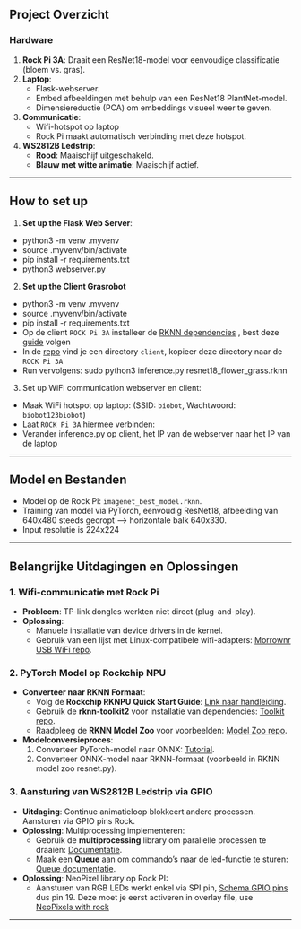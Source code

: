 ## Project Overzicht

### Hardware
1. **Rock Pi 3A**: Draait een ResNet18-model voor eenvoudige classificatie (bloem vs. gras).
2. **Laptop**: 
   - Flask-webserver.
   - Embed afbeeldingen met behulp van een ResNet18 PlantNet-model.
   - Dimensiereductie (PCA) om embeddings visueel weer te geven.
3. **Communicatie**:
   - Wifi-hotspot op laptop
   - Rock Pi maakt automatisch verbinding met deze hotspot.
4. **WS2812B Ledstrip**:
   - **Rood**: Maaischijf uitgeschakeld.
   - **Blauw met witte animatie**: Maaischijf actief.

---
## How to set up
1. **Set up the Flask Web Server**: 
  - python3 -m venv .myvenv
  - source .myvenv/bin/activate
  - pip install -r requirements.txt
  - python3 webserver.py
2. **Set up the Client Grasrobot**
  -  python3 -m venv .myvenv
  - source .myvenv/bin/activate
  - pip install -r requirements.txt
  - Op de client `ROCK Pi 3A` installeer de [RKNN dependencies](https://github.com/airockchip/rknn-toolkit2) , best deze [guide](https://github.com/airockchip/rknn-toolkit2/blob/master/doc/01_Rockchip_RKNPU_Quick_Start_RKNN_SDK_V2.3.0_EN.pdf) volgen 
  - In de [repo](https://github.com/aarontenzing/Biobot-server) vind je een directory `client`, kopieer deze directory naar de `ROCK Pi 3A`
  - Run vervolgens: sudo python3 inference.py resnet18_flower_grass.rknn
  3. Set up WiFi communication webserver en client: 
   - Maak WiFi hotspot op laptop:  (SSID: `biobot`, Wachtwoord: `biobot123biobot`)
   - Laat `ROCK Pi 3A` hiermee verbinden:
   - Verander inference.py op client, het IP van de webserver naar het IP van de laptop
 
---
## Model en Bestanden
- Model op de Rock Pi: `imagenet_best_model.rknn`.
- Training van model via PyTorch, eenvoudig ResNet18, afbeelding van 640x480 steeds gecropt --> horizontale balk 640x330. 
- Input resolutie is 224x224 

---
## Belangrijke Uitdagingen en Oplossingen

### 1. Wifi-communicatie met Rock Pi
- **Probleem**: TP-link dongles werkten niet direct (plug-and-play).
- **Oplossing**:
  - Manuele installatie van device drivers in de kernel.
  - Gebruik van een lijst met Linux-compatibele wifi-adapters: [Morrownr USB WiFi repo](https://github.com/morrownr/USB-WiFi/blob/main/home/USB_WiFi_Adapters_that_are_supported_with_Linux_in-kernel_drivers.md).

### 2. PyTorch Model op Rockchip NPU
- **Converteer naar RKNN Formaat**:
  - Volg de **Rockchip RKNPU Quick Start Guide**: [Link naar handleiding](https://github.com/airockchip/rknn-toolkit2/blob/master/doc/01_Rockchip_RKNPU_Quick_Start_RKNN_SDK_V2.3.0_EN.pdf).
  - Gebruik de **rknn-toolkit2** voor installatie van dependencies: [Toolkit repo](https://github.com/airockchip/rknn-toolkit2/).
  - Raadpleeg de **RKNN Model Zoo** voor voorbeelden: [Model Zoo repo](https://github.com/airockchip/rknn_model_zoo).
- **Modelconversieproces**:
  1. Converteer PyTorch-model naar ONNX: [Tutorial](https://medium.com/@lahari.kethinedi/convert-custom-pytorch-model-to-onnx-9c7397366904).
  2. Converteer ONNX-model naar RKNN-formaat (voorbeeld in RKNN model zoo resnet.py).

### 3. Aansturing van WS2812B Ledstrip via GPIO
- **Uitdaging**: Continue animatieloop blokkeert andere processen. Aansturen via GPIO pins Rock.
- **Oplossing**: Multiprocessing implementeren:
  - Gebruik de **multiprocessing** library om parallelle processen te draaien: [Documentatie](https://docs.python.org/3/library/multiprocessing.html).
  - Maak een **Queue** aan om commando’s naar de led-functie te sturen: [Queue documentatie](https://docs.python.org/3/library/queue.html#queue-objects).
- **Oplossing**: NeoPixel library op Rock PI:
  - Aansturen van RGB LEDs werkt enkel via SPI pin,  [Schema GPIO pins](https://wiki.radxa.com/Rock3/hardware/3a/gpio) dus pin 19.  Deze moet je eerst activeren in overlay file, use [NeoPixels with rock](https://forum.radxa.com/t/how-to-use-neopixels-with-rock-pi-s/10492)

---

